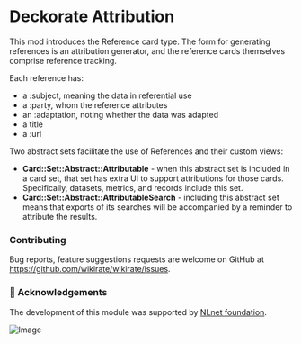 <!--
# @title README - mod: deckorate attribution
-->
# Deckorate Attribution

This mod introduces the Reference card type. The form for generating references
is an attribution generator, and the reference cards themselves comprise reference 
tracking.

Each reference has:
- a :subject, meaning the data in referential use
- a :party, whom the reference attributes
- an :adaptation, noting whether the data was adapted
- a title
- a :url

Two abstract sets facilitate the use of References and their custom views:

- **Card::Set::Abstract::Attributable** - when this abstract set is included in
  a card set, that set has extra UI to support attributions for those cards. 
  Specifically, datasets, metrics, and records include this set.
- **Card::Set::Abstract::AttributableSearch** - including this abstract set means
  that exports of its searches will be accompanied by a reminder to attribute 
  the results.

### Contributing

Bug reports, feature suggestions requests are welcome on GitHub at
https://github.com/wikirate/wikirate/issues.

### 🎉 Acknowledgements

The development of this module was supported by [NLnet foundation](https://nlnet.nl/).

![Image](https://nlnet.nl/logo/banner-160x60.png)
